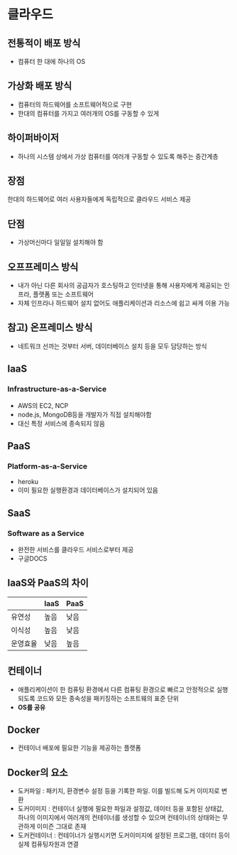 # 클라우드

## 전통적이 배포 방식
- 컴퓨터 한 대에 하나의 OS
  
## 가상화 배포 방식
- 컴퓨터의 하드웨어를 소프트웨어적으로 구현
- 한대의 컴퓨터를 가지고 여러개의 OS를 구동할 수 있게

## 하이퍼바이저
- 하나의 시스템 상에서 가상 컴퓨터를 여러개 구동할 수 있도록 해주는 중간계층

## 장점
한대의 하드웨어로 여러 사용자들에게 독립적으로 클라우드 서비스 제공

## 단점
- 가상머신마다 일일일 설치해야 함

## 오프프레미스 방식
- 내가 아닌 다른 회사의 공급자가 호스팅하고 인터넷을 통해 사용자에게 제공되는 인프라, 플랫폼 또는 소프트웨어
- 자체 인프라나 하드웨어 설치 없어도 애플리케이션과 리소스에 쉽고 싸게 이용 가능

## 참고) 온프레미스 방식
- 네트워크 선까는 것부터 서버, 데이터베이스 설치 등을 모두 담당하는 방식

## IaaS
### Infrastructure-as-a-Service
- AWS의 EC2, NCP
- node.js, MongoDB등을 개발자가 직접 설치해야함
- 대신 특정 서비스에 종속되지 않음

## PaaS
### Platform-as-a-Service
- heroku
- 이미 필요한 실행환경과 데이터베이스가 설치되어 있음

## SaaS
### Software as a Service
- 완전한 서비스를 클라우드 서비스로부터 제공
- 구글DOCS

## IaaS와 PaaS의 차이
| | IaaS | PaaS |
|---------|---------|---------|
| 유연성| 높음| 낮음|
| 이식성| 높음| 낮음|
| 운영효율| 낮음|높음|

## 컨테이너
- 애플리케이션이 한 컴퓨팅 환경에서 다른 컴퓨팅 환경으로 빠르고 안정적으로 실행되도록 코드와 모든 종속성을 패키징하는 소프트웨의 표준 단위
- **OS를 공유**

## Docker
- 컨테이너 배포에 필요한 기능을 제공하는 플랫폼

## Docker의 요소
- 도커파일 : 패키지, 환경변수 설정 등을 기록한 파일. 이를 빌드해 도커 이미지로 변환
- 도커이미지 : 컨테이너 실행에 필요한 파일과 설정값, 데이터 등을 포함된 상태값, 하나의 이미지에서 여러개의 컨테이너를 생성할 수 있으며 컨테이너의 상태와는 무관하게 이미즌 그대로 존재
- 도커컨테이너 : 컨테이너가 실행시키면 도커이미지에 설정된 프로그램, 데이터 등이 실제 컴퓨팅자원과 연결
